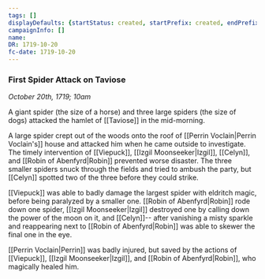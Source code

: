```yaml
---
tags: []
displayDefaults: {startStatus: created, startPrefix: created, endPrefix: destroyed, endStatus: destroyed}
campaignInfo: []
name:
DR: 1719-10-20
fc-date: 1719-10-20
---
```

### First Spider Attack on Taviose
*October 20th, 1719; 10am*

A giant spider (the size of a horse) and three large spiders (the size of dogs) attacked the hamlet of [[Taviose]] in the mid-morning. 

A large spider crept out of the woods onto the roof of [[Perrin Voclain|Perrin Voclain's]] house and attacked him when he came outside to investigate. The timely intervention of [[Viepuck]], [[Izgil Moonseeker|Izgil]], [[Celyn]], and [[Robin of Abenfyrd|Robin]] prevented worse disaster. The three smaller spiders snuck through the fields and tried to ambush the party, but [[Celyn]] spotted two of the three before they could strike. 

[[Viepuck]] was able to badly damage the largest spider with eldritch magic, before being paralyzed by a smaller one. [[Robin of Abenfyrd|Robin]] rode down one spider, [[Izgil Moonseeker|Izgil]] destroyed one by calling down the power of the moon on it, and [[Celyn]]-- after vanishing a misty sparkle and reappearing next to [[Robin of Abenfyrd|Robin]] was able to skewer the final one in the eye.

[[Perrin Voclain|Perrin]] was badly injured, but saved by the actions of [[Viepuck]], [[Izgil Moonseeker|Izgil]], and [[Robin of Abenfyrd|Robin]], who magically healed him.